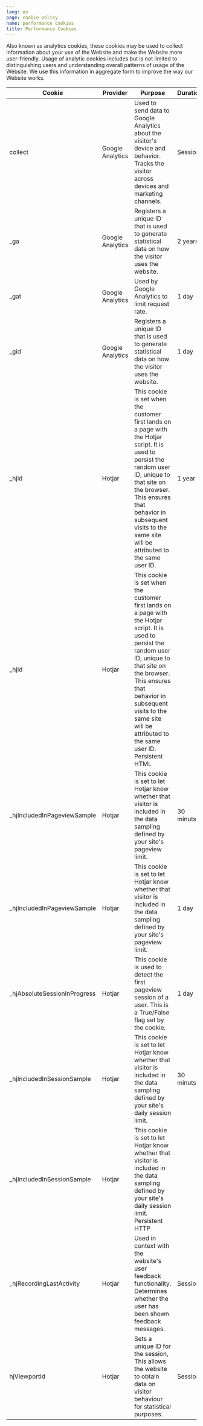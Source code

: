 ```yaml
---
lang: en
page: cookie-policy
name: performance cookies
title: Performance Cookies
---
```


Also known as analytics cookies, these cookies may be used to collect information about your use of the Website and make the Website more user-friendly. Usage of analytic cookies includes but is not limited to distinguishing users and understanding overall patterns of usage of the Website. We use this information in aggregate form to improve the way our Website works.

Cookie                       | Provider         | Purpose                                                                                                                                                                                                                                                                                   | Duration  | Type
---------------------------- | ---------------- | ----------------------------------------------------------------------------------------------------------------------------------------------------------------------------------------------------------------------------------------------------------------------------------------- | --------- | -----
collect                      | Google Analytics | Used to send data to Google Analytics about the visitor's device and behavior. Tracks the visitor across devices and marketing channels.                                                                                                                                                  | Session   | Pixel
_ga                          | Google Analytics | Registers a unique ID that is used to generate statistical data on how the visitor uses the website.                                                                                                                                                                                      | 2 years   | HTTP
_gat                         | Google Analytics | Used by Google Analytics to limit request rate.                                                                                                                                                                                                                                           | 1 day     | HTTP
_gid                         | Google Analytics | Registers a unique ID that is used to generate statistical data on how the visitor uses the website.                                                                                                                                                                                      | 1 day     | HTTP
_hjid                        | Hotjar           | This cookie is set when the customer first lands on a page with the Hotjar script. It is used to persist the random user ID, unique to that site on the browser. This ensures that behavior in subsequent visits to the same site will be attributed to the same user ID.                 | 1 year    | HTTP
_hjid                        | Hotjar           | This cookie is set when the customer first lands on a page with the Hotjar script. It is used to persist the random user ID, unique to that site on the browser. This ensures that behavior in subsequent visits to the same site will be attributed to the same user ID. Persistent HTML
_hjIncludedInPageviewSample  | Hotjar           | This cookie is set to let Hotjar know whether that visitor is included in the data sampling defined by your site's pageview limit.                                                                                                                                                        | 30 minuts | HTML
_hjIncludedInPageviewSample  | Hotjar           | This cookie is set to let Hotjar know whether that visitor is included in the data sampling defined by your site's pageview limit.                                                                                                                                                        | 1 day     | HTTP
_hjAbsoluteSessionInProgress | Hotjar           | This cookie is used to detect the first pageview session of a user. This is a True/False flag set by the cookie.                                                                                                                                                                          | 1 day     | HTTP
_hjIncludedInSessionSample   | Hotjar           | This cookie is set to let Hotjar know whether that visitor is included in the data sampling defined by your site's daily session limit.                                                                                                                                                   | 30 minuts | HTML
_hjIncludedInSessionSample   | Hotjar           | This cookie is set to let Hotjar know whether that visitor is included in the data sampling defined by your site's daily session limit. Persistent HTTP
_hjRecordingLastActivity     | Hotjar           | Used in context with the website's user feedback functionality. Determines whether the user has been shown feedback messages.                                                                                                                                                             | Session   | HTML
hjViewportId                 | Hotjar           | Sets a unique ID for the session, This allows the website to obtain data on visitor behaviour for statistical purposes.                                                                                                                                                                   | Session   | HTML
